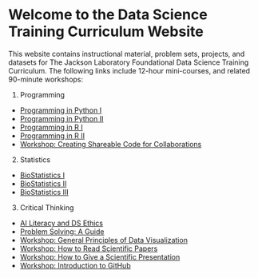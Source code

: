 # Welcome to the Data Science Training Curriculum Website

This website contains instructional material, problem sets, projects, and datasets for The Jackson Laboratory Foundational Data Science Training Curriculum. The following links include 12-hour mini-courses, and related 90-minute workshops:

1. Programming
- [Programming in Python I](programming/pythoni/)
- [Programming in Python II](programming/pythonii/)
- [Programming in R I](programming/ri/)
- [Programming in R II](programming/rii/)
- [Workshop: Creating Shareable Code for Collaborations](programming/creating_publishable_code/)
  
2. Statistics
- [BioStatistics I](Biostatistics/statisticsi/)
- [BioStatistics II](Biostatistics/statisticsii/)
- [BioStatistics III](Biostatistics/statisticsiii/)
  
3. Critical Thinking
- [AI Literacy and DS Ethics](Critical_Thinking/ai_literacy/)
- [Problem Solving: A Guide](Critical_Thinking/problem_solving/)
- [Workshop: General Principles of Data Visualization](Critical_Thinking/general_visualization/)
- [Workshop: How to Read Scientific Papers](Critical_Thinking/reading_science/)
- [Workshop: How to Give a Scientific Presentation](Critical_Thinking/presenting_science/)
- [Workshop: Introduction to GitHub](Critical_Thinking/Intro_github/)
